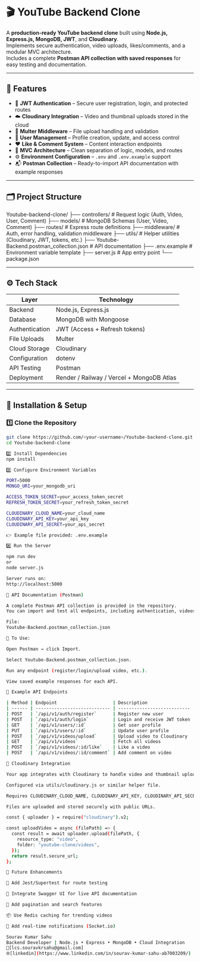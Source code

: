 # 🎬 YouTube Backend Clone

A **production-ready YouTube backend clone** built using **Node.js, Express.js, MongoDB, JWT**, and **Cloudinary**.  
Implements secure authentication, video uploads, likes/comments, and a modular MVC architecture.  
Includes a complete **Postman API collection with saved responses** for easy testing and documentation.

---

## 🚀 Features

- 🔐 **JWT Authentication** – Secure user registration, login, and protected routes  
- ☁️ **Cloudinary Integration** – Video and thumbnail uploads stored in the cloud  
- 🎥 **Multer Middleware** – File upload handling and validation  
- 👤 **User Management** – Profile creation, update, and access control  
- ❤️ **Like & Comment System** – Content interaction endpoints  
- 🧩 **MVC Architecture** – Clean separation of logic, models, and routes  
- ⚙️ **Environment Configuration** – `.env` and `.env.example` support  
- 📬 **Postman Collection** – Ready-to-import API documentation with example responses  

---

## 🗂️ Project Structure

Youtube-backend-clone/
├── controllers/ # Request logic (Auth, Video, User, Comment)
├── models/ # MongoDB Schemas (User, Video, Comment)
├── routes/ # Express route definitions
├── middleware/ # Auth, error handling, validation middleware
├── utils/ # Helper utilities (Cloudinary, JWT, tokens, etc.)
├── Youtube-Backend.postman_collection.json # API documentation
├── .env.example # Environment variable template
├── server.js # App entry point
└── package.json


---

## ⚙️ Tech Stack

| Layer | Technology |
|-------|-------------|
| Backend | Node.js, Express.js |
| Database | MongoDB with Mongoose |
| Authentication | JWT (Access + Refresh tokens) |
| File Uploads | Multer |
| Cloud Storage | Cloudinary |
| Configuration | dotenv |
| API Testing | Postman |
| Deployment | Render / Railway / Vercel + MongoDB Atlas |

---

## 🧰 Installation & Setup

### 1️⃣ Clone the Repository
```bash
git clone https://github.com/<your-username>/Youtube-backend-clone.git
cd Youtube-backend-clone

2️⃣ Install Dependencies
npm install

3️⃣ Configure Environment Variables

PORT=5000
MONGO_URI=your_mongodb_uri

ACCESS_TOKEN_SECRET=your_access_token_secret
REFRESH_TOKEN_SECRET=your_refresh_token_secret

CLOUDINARY_CLOUD_NAME=your_cloud_name
CLOUDINARY_API_KEY=your_api_key
CLOUDINARY_API_SECRET=your_api_secret

👉 Example file provided: .env.example

4️⃣ Run the Server

npm run dev
or
node server.js

Server runs on:
http://localhost:5000

📮 API Documentation (Postman)

A complete Postman API collection is provided in the repository.
You can import and test all endpoints, including authentication, videos, comments, and likes.

File:
Youtube-Backend.postman_collection.json

📌 To Use:

Open Postman → click Import.

Select Youtube-Backend.postman_collection.json.

Run any endpoint (register/login/upload video, etc.).

View saved example responses for each API.

🔗 Example API Endpoints

| Method | Endpoint                     | Description                 |
| ------ | ---------------------------- | --------------------------- |
| POST   | `/api/v1/auth/register`      | Register new user           |
| POST   | `/api/v1/auth/login`         | Login and receive JWT token |
| GET    | `/api/v1/users/:id`          | Get user profile            |
| PUT    | `/api/v1/users/:id`          | Update user profile         |
| POST   | `/api/v1/videos/upload`      | Upload video to Cloudinary  |
| GET    | `/api/v1/videos`             | Fetch all videos            |
| POST   | `/api/v1/videos/:id/like`    | Like a video                |
| POST   | `/api/v1/videos/:id/comment` | Add comment on video        |

🧩 Cloudinary Integration

Your app integrates with Cloudinary to handle video and thumbnail uploads.

Configured via utils/cloudinary.js or similar helper file.

Requires CLOUDINARY_CLOUD_NAME, CLOUDINARY_API_KEY, CLOUDINARY_API_SECRET in .env.

Files are uploaded and stored securely with public URLs.

const { uploader } = require("cloudinary").v2;

const uploadVideo = async (filePath) => {
  const result = await uploader.upload(filePath, {
    resource_type: "video",
    folder: "youtube-clone/videos",
  });
  return result.secure_url;
};

🧠 Future Enhancements

🧪 Add Jest/Supertest for route testing

📘 Integrate Swagger UI for live API documentation

🧩 Add pagination and search features

📦 Use Redis caching for trending videos

🔔 Add real-time notifications (Socket.io)

Sourav Kumar Sahu
Backend Developer | Node.js • Express • MongoDB • Cloud Integration
📧[lcs.souravkrsahu@gmail.com]
🌐[linkedin](https://www.linkedin.com/in/sourav-kumar-sahu-ab7003209/)

